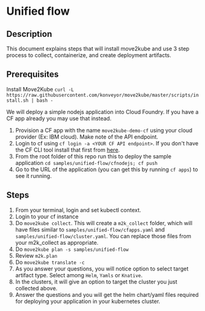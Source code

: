 # Unified flow

## Description

This document explains steps that will install move2kube and use 3 step process to collect, containerize, and create deployment artifacts.

## Prerequisites

Install Move2Kube `curl -L https://raw.githubusercontent.com/konveyor/move2kube/master/scripts/install.sh | bash -`

We will deploy a simple nodejs application into Cloud Foundry. If you have a CF app already you may use that instead.

1. Provision a CF app with the name `move2kube-demo-cf` using your cloud provider (Ex: IBM cloud). Make note of the API endpoint.
2. Login to cf using `cf login -a <YOUR CF API endpoint>`. If you don't have the CF CLI tool install that first from [here](https://docs.cloudfoundry.org/cf-cli/install-go-cli.html).
3. From the root folder of this repo run this to deploy the sample application `cd samples/unified-flow/cfnodejs; cf push`
4. Go to the URL of the application (you can get this by running `cf apps`) to see it running.

## Steps

1. From your terminal, login and set kubectl context.
1. Login to your cf instance
1. Do `move2kube collect`. This will create a `m2k_collect` folder, which will have files similar to `samples/unified-flow/cfapps.yaml` and `samples/unified-flow/cluster.yaml`. You can replace those files from your m2k_collect as appropriate.
1. Do `move2kube plan -s samples/unified-flow`
1. Review `m2k.plan`
1. Do `move2kube translate -c`
1. As you answer your questions, you will notice option to select target artifact type. Select among `Helm`, `Yamls` or `Knative`.
1. In the clusters, it will give an option to target the cluster you just collected above.
1. Answer the questions and you will get the helm chart/yaml files required for deploying your application in your kubernetes cluster.

